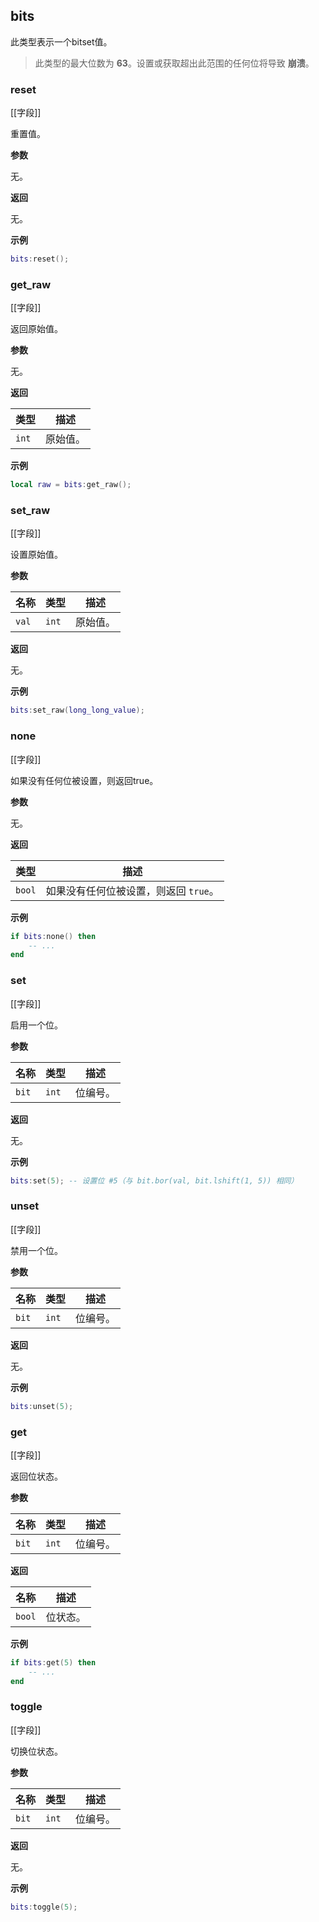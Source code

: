 ## bits

此类型表示一个bitset值。

> 此类型的最大位数为 **63**。设置或获取超出此范围的任何位将导致 **崩溃**。

### reset

[[字段]]

重置值。

**参数**

无。

**返回**

无。

**示例**

```lua
bits:reset();
```

### get_raw

[[字段]]

返回原始值。

**参数**

无。

**返回**

| 类型 | 描述 |
| ---- | ----------- |
| `int` | 原始值。 |

**示例**

```lua
local raw = bits:get_raw();
```

### set_raw

[[字段]]

设置原始值。

**参数**

| 名称 | 类型 | 描述 |
| ---- | ---- | ----------- |
| `val` | `int` | 原始值。 |

**返回**

无。

**示例**

```lua
bits:set_raw(long_long_value);
```

### none

[[字段]]

如果没有任何位被设置，则返回true。

**参数**

无。

**返回**

| 类型 | 描述 |
| ---- | ----------- |
| `bool` | 如果没有任何位被设置，则返回 `true`。 |

**示例**

```lua
if bits:none() then
    -- ...
end
```

### set

[[字段]]

启用一个位。

**参数**

| 名称 | 类型 | 描述 |
| ---- | ---- | ----------- |
| `bit` | `int` | 位编号。 |

**返回**

无。

**示例**

```lua
bits:set(5); -- 设置位 #5（与 bit.bor(val, bit.lshift(1, 5)) 相同）
```

### unset

[[字段]]

禁用一个位。

**参数**

| 名称 | 类型 | 描述 |
| ---- | ---- | ----------- |
| `bit` | `int` | 位编号。 |

**返回**

无。

**示例**

```lua
bits:unset(5);
```

### get

[[字段]]

返回位状态。

**参数**

| 名称 | 类型 | 描述 |
| ---- | ---- | ----------- |
| `bit` | `int` | 位编号。 |

**返回**

| 名称 | 描述 |
| ---- | ----------- |
| `bool` | 位状态。 |

**示例**

```lua
if bits:get(5) then
    -- ...
end
```

### toggle

[[字段]]

切换位状态。

**参数**

| 名称 | 类型 | 描述 |
| ---- | ---- | ----------- |
| `bit` | `int` | 位编号。 |

**返回**

无。

**示例**

```lua
bits:toggle(5);
```